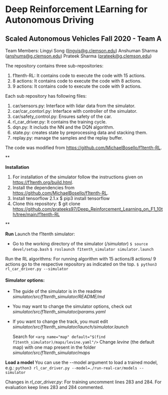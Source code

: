 

# Deep Reinforcement LEarning for Autonomous Driving

## Scaled Autonomous Vehicles Fall 2020 - Team A

Team Members:
Lingyi Song (lingyis@g.clemson.edu)
Anshuman Sharma (anshums@g.clemson.edu)
Prateek Sharma (prateek@g.clemson.edu)

The repository contains three sub-repositories:
1. f1tenth-RL: It contains code to execute the code with 15 actions.
2. 8 actions: It contains code to execute the code with 8 actions.
3. 9 actions: It contains code to execute the code with 9 actions.

Each sub repository has following files:

1. car/sensors.py: Interface with lidar data from the simulator.
2. car/car_contorl.py: Interface with controller of the simulator.
3. car/safety_control.py: Ensures safety of the car.
4. rl_car_driver.py: It contains the training cycle.
5.  dqn.py: It includs the NN and the DQN algorithm.
6. state.py: creates state by preprocessing data and stacking them.
7. replay.py: manage the samples and the replay buffer.

The code was modified from https://github.com/MichaelBosello/f1tenth-RL.


**

**Installation**
1. For installation of the simulator follow the instructions given on https://f1tenth.org/build.html.
2. Install the dependencies from https://github.com/MichaelBosello/f1tenth-RL.
3. Install tensorflow 2.1.x 
 $ pip3 install tensorflow
 4. Clone this repository:
 $ git clone https://github.com/prateeks97/Deep_Reinforcement_Learning_on_F1_10th/tree/main/f1tenth-RL

**

**Run**
Launch the f1tenth simulator:
-   Go to the working directory of the simulator (_/simulator_)
`$ source devel/setup.bash`
`$ roslaunch f1tenth_simulator simulator.launch`

Run the RL algorithms:
For running algorithm with 15 actions/8 actions/ 9 actions go to the respective repository as indicated on the top.
`$ python3 rl_car_driver.py --simulator`

#### Simulator options:

-   The guide of the simulator is in the readme  _simulator/src/f1tenth_simulator/README/md_
    
-   You may want to change the simulator options, check out  _simulator/src/f1tenth_simulator/params.yaml_
    
-   If you want to change the track, you must edit  _simulator/src/f1tenth_simulator/launch/simulator.launch_
    
    Search for  `<arg name="map" default="$(find f1tenth_simulator)/maps/levine.yaml"/>`  Change  _levine_  (the default map) with one map present in the folder  _simulator/src/f1tenth_simulator/maps_

**Load a model**
You can use the --model argument to load a trained model, e.g.:
`python3 rl_car_driver.py --model=./run-real-car/models --simulator`

Changes in *rl_car_driver.py*: For training uncomment lines 283 and 284. For evaluation keep lines 283 and 284 commented.
